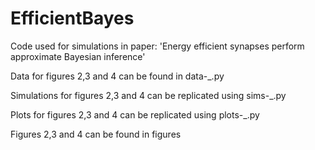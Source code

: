 # EfficientBayes
Code used for simulations in paper: 'Energy efficient synapses perform approximate Bayesian inference'


Data for figures 2,3 and 4 can be found in data-_.py

Simulations for figures 2,3 and 4 can be replicated using sims-_.py

Plots for figures 2,3 and 4 can be replicated using plots-_.py

Figures 2,3 and 4 can be found in figures
